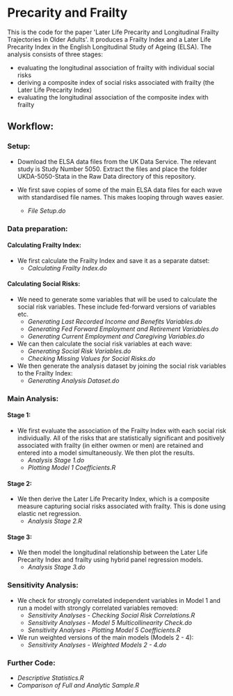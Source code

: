 # Precarity and Frailty


This is the code for the paper 'Later Life Precarity and Longitudinal Frailty Trajectories in Older Adults'. It produces a Frailty Index and a Later Life Precarity Index in the English Longitudinal Study of Ageing (ELSA). The analysis consists of three stages:

  - evaluating the longitudinal association of frailty with individual social risks
  - deriving a composite index of social risks associated with frailty (the Later Life Precarity Index)
  - evaluating the longitudinal association of the composite index with frailty

## Workflow:

### Setup:

  - Download the ELSA data files from the UK Data Service. The relevant study is Study Number 5050. Extract the files and place the folder UKDA-5050-Stata in the Raw Data directory of this repository.

  - We first save copies of some of the main ELSA data files for each wave with standardised file names. This makes looping through waves easier.
    - _File Setup.do_


### Data preparation:

#### Calculating Frailty Index:

  - We first calculate the Frailty Index and save it as a separate datset:
    - _Calculating Frailty Index.do_

#### Calculating Social Risks:

  - We need to generate some variables that will be used to calculate the social risk variables. These include fed-forward versions of variables etc.
    - _Generating Last Recorded Income and Benefits Variables.do_
    - _Generating Fed Forward Employment and Retirement Variables.do_
    - _Generating Current Employment and Caregiving Variables.do_
  - We can then calculate the social risk variables at each wave:
    - _Generating Social Risk Variables.do_
    - _Checking Missing Values for Social Risks.do_
  - We then generate the analysis dataset by joining the social risk variables to the Frailty Index:
    - _Generating Analysis Dataset.do_

### Main Analysis:

#### Stage 1:

  - We first evaluate the association of the Frailty Index with each social risk individually. All of the risks that are statistically significant and positively associated with frailty (in either owmen or men) are retained and entered into a model simultaneously. We then plot the results.
    - _Analysis Stage 1.do_
    - _Plotting Model 1 Coefficients.R_

#### Stage 2:

  - We then derive the Later Life Precarity Index, which is a composite measure capturing social risks associated with frailty. This is done using elastic net regression.
    - _Analysis Stage 2.R_

#### Stage 3:

  - We then model the longitudinal relationship between the Later Life Precarity Index and frailty using hybrid panel regression models.
    - _Analysis Stage 3.do_

### Sensitivity Analysis:

  - We check for strongly correlated independent variables in Model 1 and run a model with strongly correlated variables removed:
    - _Sensitivity Analyses - Checking Social Risk Correlations.R_
    - _Sensitivity Analyses - Model 5 Multicollinearity Check.do_
    - _Sensitivity Analyses - Plotting Model 5 Coefficients.R_
  - We run weighted versions of the main models (Models 2 - 4):
    - _Sensitivity Analyses - Weighted Models 2 - 4.do_    

### Further Code:

  - _Descriptive Statistics.R_
  - _Comparison of Full and Analytic Sample.R_
